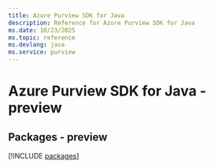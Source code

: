 ```yaml
---
title: Azure Purview SDK for Java
description: Reference for Azure Purview SDK for Java
ms.date: 10/23/2025
ms.topic: reference
ms.devlang: java
ms.service: purview
---
```

# Azure Purview SDK for Java - preview
## Packages - preview
[!INCLUDE [packages](purview-index.md)]